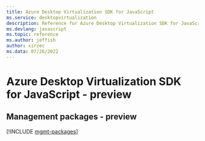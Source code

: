 ```yaml
---
title: Azure Desktop Virtualization SDK for JavaScript
ms.service: desktopvirtualization
description: Reference for Azure Desktop Virtualization SDK for JavaScript
ms.devlang: javascript
ms.topic: reference
ms.author: jeffish
author: xirzec
ms.data: 07/26/2022
---
```

# Azure Desktop Virtualization SDK for JavaScript - preview

## Management packages - preview
[!INCLUDE [mgmt-packages](desktop-virtualization-mgmt-index.md)]